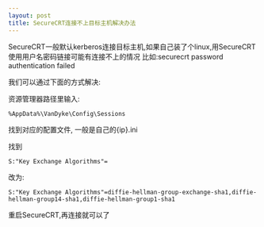 ```yaml
---
layout: post
title: SecureCRT连接不上目标主机解决办法
---
```


SecureCRT一般默认kerberos连接目标主机,如果自己装了个linux,用SecureCRT使用用户名密码链接可能有连接不上的情况
比如:securecrt password authentication failed

我们可以通过下面的方式解决:

资源管理器路径里输入:

    %AppData%\VanDyke\Config\Sessions

找到对应的配置文件, 一般是自己的{ip}.ini

找到

    S:"Key Exchange Algorithms"=

改为:

    S:"Key Exchange Algorithms"=diffie-hellman-group-exchange-sha1,diffie-hellman-group14-sha1,diffie-hellman-group1-sha1

重启SecureCRT,再连接就可以了